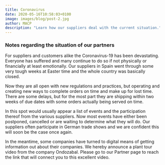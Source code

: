 ```yaml
---
title: Coronavirus
date: 2020-05-16T10:58:03+0100
image: images/blog/post-2.jpg
author: MACP
description: "Learn how our suppliers deal with the current situation."
---
```



### Notes regarding the situation of our partners 
 
For suppliers and customers alike the Coronavirus-19 has been devastating. Everyone has suffered and many continue to do so if not physically or financially at least emotionally. Our suppliers in Spain went through some very tough weeks at Easter time and the whole country was basically closed. 

Now they are all open with new regulations and practices, but operating and creating new ways to complete orders on time and make up for lost time. There are some delays, but for the most part they are shipping within two weeks of due dates with some orders actually being served on time. 

In this spot would usually appear a list of events and the participation thereof from the various suppliers. Now most events have either been postponed, cancelled or are waiting to determine what they will do. Our suppliers often participate in German trade shows and we are confident this will soon be the case once again. 

In the meantime, some companies have turned to digital means of getting information out about their companies. We hereby announce a plant tour video from the company Ondozabal. Please go to our Partner page to reach the link that will connect you to this excellent video.


